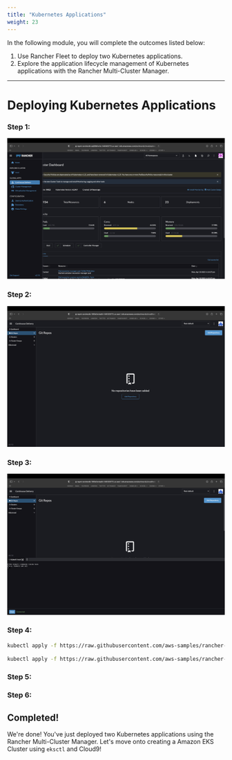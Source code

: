 ```yaml
---
title: "Kubernetes Applications"
weight: 23
---
```


In the following module, you will complete the outcomes listed below:

1. Use Rancher Fleet to deploy two Kubernetes applications.
2. Explore the application lifecycle management of Kubernetes applications with the Rancher Multi-Cluster Manager.

---


# Deploying Kubernetes Applications

### Step 1:

![rancher-fleet-menu](/static/images/content/23-fleet-menu.png)

### Step 2:

![rancher-fleet-home](/static/images/content/23-fleet-home.png)

### Step 3:

![rancher-fleet-shell](/static/images/content/23-fleet-shell.png)

### Step 4:

```bash
kubectl apply -f https://raw.githubusercontent.com/aws-samples/rancher-on-aws-workshop/main/static/fleet/fleet-default.yaml 
```

```bash
kubectl apply -f https://raw.githubusercontent.com/aws-samples/rancher-on-aws-workshop/main/static/fleet/fleet-local.yaml
```

### Step 5:



### Step 6:



## Completed!

We're done! You've just deployed two Kubernetes applications using the Rancher Multi-Cluster Manager. Let's move onto creating a Amazon EKS Cluster using `eksctl` and Cloud9!
